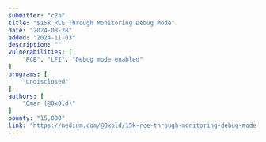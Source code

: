 ```yaml
---
submitter: "c2a"
title: "$15k RCE Through Monitoring Debug Mode"
date: "2024-08-28"
added: "2024-11-03"
description: ""
vulnerabilities: [
    "RCE", "LFI", "Debug mode enabled"
]
programs: [
    "undisclosed"
]
authors: [
    "Omar (@0x0ld)"
]
bounty: "15,000"
link: "https://medium.com/@0xold/15k-rce-through-monitoring-debug-mode-4f474d8549d5"
---
```





